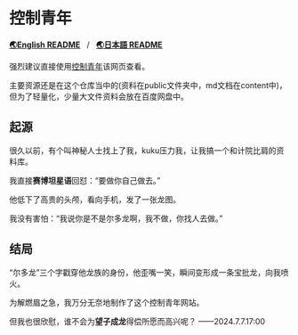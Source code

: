 # 控制青年

[**🌏English README**](./README.en-EN.md)&nbsp;&nbsp;&nbsp;/&nbsp;&nbsp;&nbsp;[**🌏日本語 README**](./README.ja-JP.md)

强烈建议直接使用[控制青年](https://kongzhiqingnian.netlify.app/)该网页查看。

主要资源还是在这个仓库当中的(资料在public文件夹中，md文档在content中)，但为了轻量化，少量大文件资料会放在百度网盘中。

## 起源

很久以前，有个叫神秘人士找上了我，kuku压力我，让我搞一个和计院比肩的资料库。

我直接**赛博坦星语**回怼：“要做你自己做去。”

他低下了高贵的头颅，看向手机，发了一张龙图。

我没有害怕：“我说你是不是尔多龙啊，我不做，你找人去做。”

## 结局

“尔多龙”三个字戳穿他龙族的身份，他歪嘴一笑，瞬间变形成一条宝批龙，向我喷火。

为解燃眉之急，我万分无奈地制作了这个控制青年网站。

但我也很欣慰，谁不会为**望子成龙**得偿所愿而高兴呢？ ——2024.7.7.17:00
